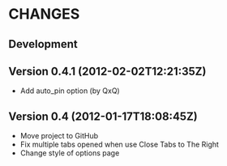 CHANGES
=======

## Development



## Version 0.4.1 (2012-02-02T12:21:35Z)

 * Add auto_pin option (by QxQ)

## Version 0.4 (2012-01-17T18:08:45Z)

 * Move project to GitHub
 * Fix multiple tabs opened when use Close Tabs to The Right
 * Change style of options page
